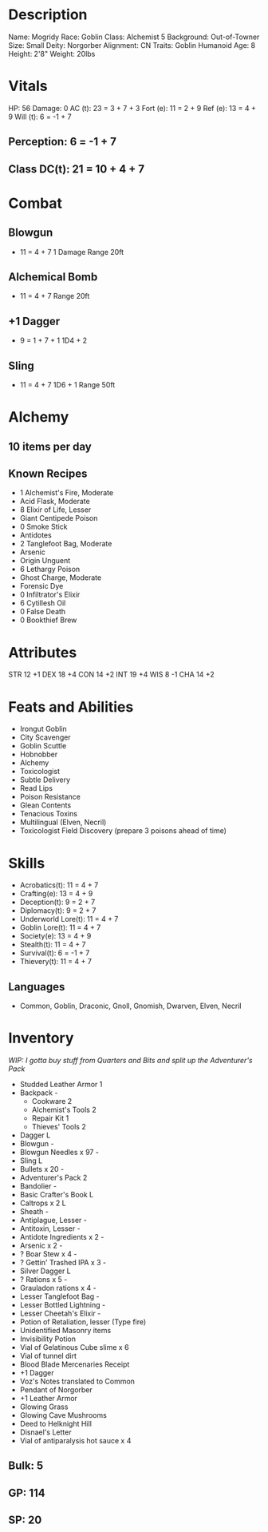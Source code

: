 <!-- markdownlint-disable MD004 -->
<!-- markdownlint-disable MD024 -->
<!-- markdownlint-disable MD025 -->
<!-- markdownlint-disable MD030 -->
<!-- markdownlint-disable MD036 -->

# Description

 Name:       Mogridy
 Race:       Goblin
 Class:      Alchemist 5
 Background: Out-of-Towner
 Size:       Small
 Deity:      Norgorber
 Alignment:  CN
 Traits:     Goblin Humanoid
 Age:        8
 Height:     2'8"
 Weight:     20lbs

# Vitals

 HP:       56
 Damage:   0
 AC (t):   23 = 3 + 7 + 3
 Fort (e): 11 =  2 + 9
 Ref (e):  13 =  4 + 9
 Will (t): 6 = -1 + 7

## Perception: 6 = -1 + 7

## Class DC(t): 21 = 10 + 4 + 7

# Combat

## Blowgun

+ 11 = 4 + 7
 1 Damage
 Range 20ft

## Alchemical Bomb

+ 11 = 4 + 7
 Range 20ft

## +1 Dagger

+ 9 = 1 + 7 + 1
 1D4 + 2

## Sling

+ 11 = 4 + 7
 1D6 + 1
 Range 50ft

# Alchemy

## 10 items per day

## Known Recipes

- 1 Alchemist's Fire, Moderate
-   Acid Flask, Moderate
- 8 Elixir of Life, Lesser
-   Giant Centipede Poison
- 0 Smoke Stick
-   Antidotes
- 2 Tanglefoot Bag, Moderate
-   Arsenic
-   Origin Unguent
- 6 Lethargy Poison
-   Ghost Charge, Moderate
-   Forensic Dye
- 0 Infiltrator's Elixir
- 6 Cytillesh Oil
- 0 False Death
- 0 Bookthief Brew

# Attributes

STR 12 +1
DEX 18 +4
CON 14 +2
INT 19 +4
WIS 8  -1
CHA 14 +2

# Feats and Abilities

- Irongut Goblin
- City Scavenger
- Goblin Scuttle
- Hobnobber
- Alchemy
- Toxicologist
- Subtle Delivery
- Read Lips
- Poison Resistance
- Glean Contents
- Tenacious Toxins
- Multilingual (Elven, Necril)
- Toxicologist Field Discovery (prepare 3 poisons ahead of time)

# Skills

- Acrobatics(t):      11 =  4 + 7
- Crafting(e):        13 =  4 + 9
- Deception(t):       9 =  2 + 7
- Diplomacy(t):       9 =  2 + 7
- Underworld Lore(t): 11 =  4 + 7
- Goblin Lore(t):     11 =  4 + 7
- Society(e):         13 =  4 + 9
- Stealth(t):         11 =  4 + 7
- Survival(t):        6 = -1 + 7
- Thievery(t):        11 =  4 + 7

## Languages

- Common, Goblin, Draconic, Gnoll, Gnomish, Dwarven, Elven, Necril

# Inventory

*WIP: I gotta buy stuff from Quarters and Bits and split up the Adventurer's Pack*

- Studded Leather Armor     1
- Backpack                  -
  - Cookware                2
  - Alchemist's Tools       2
  - Repair Kit              1
  - Thieves' Tools          2
- Dagger                    L
- Blowgun                   -
- Blowgun Needles x 97      -
- Sling                     L
- Bullets x 20              -
- Adventurer's Pack         2
- Bandolier                 -
- Basic Crafter's Book      L
- Caltrops x 2              L
- Sheath                    -
- Antiplague, Lesser        -
- Antitoxin, Lesser         -
- Antidote Ingredients x 2  -
- Arsenic x 2               -
- ? Boar Stew x 4           -
- ? Gettin' Trashed IPA x 3 -
- Silver Dagger             L
- ? Rations x 5             -
- Grauladon rations x 4     -
- Lesser Tanglefoot Bag     -
- Lesser Bottled Lightning  -
- Lesser Cheetah's Elixir   -
- Potion of Retaliation, lesser (Type fire)
- Unidentified Masonry items
- Invisibility Potion
- Vial of Gelatinous Cube slime x 6
- Vial of tunnel dirt
- Blood Blade Mercenaries Receipt
- +1 Dagger
- Voz's Notes translated to Common
- Pendant of Norgorber
- +1 Leather Armor
- Glowing Grass
- Glowing Cave Mushrooms
- Deed to Helknight Hill
- Disnael's Letter
- Vial of antiparalysis hot sauce x 4

## Bulk: 5

## GP: 114

## SP: 20
